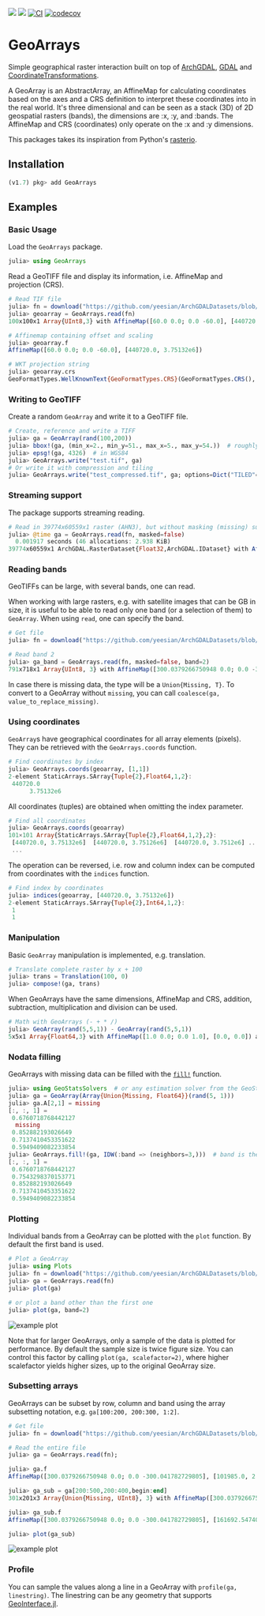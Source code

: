 [![](https://img.shields.io/badge/docs-dev-blue.svg)](https://evetion.github.io/GeoArrays.jl/dev) [![](https://img.shields.io/badge/docs-stable-blue.svg)](https://evetion.github.io/GeoArrays.jl/stable) [![CI](https://github.com/evetion/GeoArrays.jl/actions/workflows/CI.yml/badge.svg)](https://github.com/evetion/GeoArrays.jl/actions/workflows/CI.yml) [![codecov](https://codecov.io/gh/evetion/GeoArrays.jl/branch/master/graph/badge.svg?token=pXywTRCftQ)](https://codecov.io/gh/evetion/GeoArrays.jl)

# GeoArrays

Simple geographical raster interaction built on top of [ArchGDAL](https://github.com/yeesian/ArchGDAL.jl/), [GDAL](https://github.com/JuliaGeo/GDAL.jl) and [CoordinateTransformations](https://github.com/FugroRoames/CoordinateTransformations.jl).

A GeoArray is an AbstractArray, an AffineMap for calculating coordinates based on the axes and a CRS definition to interpret these coordinates into in the real world. It's three dimensional and can be seen as a stack (3D) of 2D geospatial rasters (bands), the dimensions are :x, :y, and :bands. The AffineMap and CRS (coordinates) only operate on the :x and :y dimensions.

This packages takes its inspiration from Python's [rasterio](https://github.com/mapbox/rasterio).

## Installation

```julia
(v1.7) pkg> add GeoArrays
```

## Examples

### Basic Usage

Load the `GeoArrays` package.

```julia
julia> using GeoArrays
```

Read a GeoTIFF file and display its information, i.e. AffineMap and projection (CRS).

```julia
# Read TIF file
julia> fn = download("https://github.com/yeesian/ArchGDALDatasets/blob/master/data/utmsmall.tif?raw=true")
julia> geoarray = GeoArrays.read(fn)
100x100x1 Array{UInt8,3} with AffineMap([60.0 0.0; 0.0 -60.0], [440720.0, 3.75132e6]) and CRS PROJCS["NAD27 / UTM zone 11N"...

# Affinemap containing offset and scaling
julia> geoarray.f
AffineMap([60.0 0.0; 0.0 -60.0], [440720.0, 3.75132e6])

# WKT projection string
julia> geoarray.crs
GeoFormatTypes.WellKnownText{GeoFormatTypes.CRS}(GeoFormatTypes.CRS(), "PROJCS[\"NAD27 / UTM zone 11N\",GEOGCS[\"NAD27\",DATUM[\"North_American_Datum_1927\",SPHEROID[\"Clarke 1866\",6378206.4,294.978698213898,AUTHORITY[\"EPSG\",\"7008\"]],AUTHORITY[\"EPSG\",\"6267\"]],PRIMEM[\"Greenwich\",0],UNIT[\"degree\",0.0174532925199433,AUTHORITY[\"EPSG\",\"9122\"]],AUTHORITY[\"EPSG\",\"4267\"]],PROJECTION[\"Transverse_Mercator\"],PARAMETER[\"latitude_of_origin\",0],PARAMETER[\"central_meridian\",-117],PARAMETER[\"scale_factor\",0.9996],PARAMETER[\"false_easting\",500000],PARAMETER[\"false_northing\",0],UNIT[\"metre\",1,AUTHORITY[\"EPSG\",\"9001\"]],AXIS[\"Easting\",EAST],AXIS[\"Northing\",NORTH],AUTHORITY[\"EPSG\",\"26711\"]]")
```

### Writing to GeoTIFF
Create a random `GeoArray` and write it to a GeoTIFF file.

```julia
# Create, reference and write a TIFF
julia> ga = GeoArray(rand(100,200))
julia> bbox!(ga, (min_x=2., min_y=51., max_x=5., max_y=54.))  # roughly the Netherlands
julia> epsg!(ga, 4326)  # in WGS84
julia> GeoArrays.write("test.tif", ga)
# Or write it with compression and tiling
julia> GeoArrays.write("test_compressed.tif", ga; options=Dict("TILED"=>"YES", "COMPRESS"=>"ZSTD"))
```

### Streaming support
The package supports streaming reading.

```julia
# Read in 39774x60559x1 raster (AHN3), but without masking (missing) support
julia> @time ga = GeoArrays.read(fn, masked=false)
  0.001917 seconds (46 allocations: 2.938 KiB)
39774x60559x1 ArchGDAL.RasterDataset{Float32,ArchGDAL.IDataset} with AffineMap([1.0433425614165472e-6 0.0; 0.0 -1.0433425614165472e-6], [0.8932098305563291, 0.11903776654646055]) and CRS PROJCS["Amersfoort / RD New",GEOGCS["Amersfoort",DATUM["Amersfoort",SPHEROID["Bessel 1841",6377397.155,299.1528128,AUTHORITY["EPSG","7004"]],AUTHORITY["EPSG","6289"]],PRIMEM["Greenwich",0,AUTHORITY["EPSG","8901"]],UNIT["degree",0.0174532925199433,AUTHORITY["EPSG","9122"]],AUTHORITY["EPSG","4289"]],PROJECTION["Oblique_Stereographic"],PARAMETER["latitude_of_origin",52.1561605555556],PARAMETER["central_meridian",5.38763888888889],PARAMETER["scale_factor",0.9999079],PARAMETER["false_easting",155000],PARAMETER["false_northing",463000],UNIT["metre",1,AUTHORITY["EPSG","9001"]],AXIS["Easting",EAST],AXIS["Northing",NORTH],AUTHORITY["EPSG","28992"]]
```

### Reading bands
GeoTIFFs can be large, with several bands, one can read.

When working with large rasters, e.g. with satellite images that can be GB in size, it is useful to be able to read only one band (or a selection of them) to `GeoArray`. When using `read`, one can specify the band.

```julia
# Get file
julia> fn = download("https://github.com/yeesian/ArchGDALDatasets/blob/master/pyrasterio/RGB.byte.tif?raw=true")

# Read band 2
julia> ga_band = GeoArrays.read(fn, masked=false, band=2)
791x718x1 Array{UInt8, 3} with AffineMap([300.0379266750948 0.0; 0.0 -300.041782729805], [101985.0, 2.826915e6]) and CRS PROJCS["UTM Zone 18, Northern Hemisphere",GEOGCS["Unknown datum based upon the WGS 84 ellipsoid",DATUM["Not_specified_based_on_WGS_84_spheroid",SPHEROID["WGS 84",6378137,298.257223563,AUTHORITY["EPSG","7030"]]],PRIMEM["Greenwich",0],UNIT["degree",0.0174532925199433,AUTHORITY["EPSG","9122"]]],PROJECTION["Transverse_Mercator"],PARAMETER["latitude_of_origin",0],PARAMETER["central_meridian",-75],PARAMETER["scale_factor",0.9996],PARAMETER["false_easting",500000],PARAMETER["false_northing",0],UNIT["metre",1,AUTHORITY["EPSG","9001"]],AXIS["Easting",EAST],AXIS["Northing",NORTH]]
```

In case there is missing data, the type will be a `Union{Missing, T}`. To convert to a GeoArray without `missing`, you can call `coalesce(ga, value_to_replace_missing)`.

### Using coordinates
`GeoArray`s have geographical coordinates for all array elements (pixels). They can be retrieved with the `GeoArrays.coords` function.

```julia
# Find coordinates by index
julia> GeoArrays.coords(geoarray, [1,1])
2-element StaticArrays.SArray{Tuple{2},Float64,1,2}:
 440720.0
      3.75132e6
```

All coordinates (tuples) are obtained when omitting the index parameter.

```julia
# Find all coordinates
julia> GeoArrays.coords(geoarray)
101×101 Array{StaticArrays.SArray{Tuple{2},Float64,1,2},2}:
 [440720.0, 3.75132e6]  [440720.0, 3.75126e6]  [440720.0, 3.7512e6] ...
 ...
```

The operation can be reversed, i.e. row and column index can be computed from coordinates with the `indices` function.

```julia
# Find index by coordinates
julia> indices(geoarray, [440720.0, 3.75132e6])
2-element StaticArrays.SArray{Tuple{2},Int64,1,2}:
 1
 1
```

### Manipulation
Basic `GeoArray` manipulation is implemented, e.g. translation.
```julia
# Translate complete raster by x + 100
julia> trans = Translation(100, 0)
julia> compose!(ga, trans)
```

When GeoArrays have the same dimensions, AffineMap and CRS, addition, subtraction, multiplication and division can be used.

```julia
# Math with GeoArrays (- + * /)
julia> GeoArray(rand(5,5,1)) - GeoArray(rand(5,5,1))
5x5x1 Array{Float64,3} with AffineMap([1.0 0.0; 0.0 1.0], [0.0, 0.0]) and undefined CRS
```

### Nodata filling
GeoArrays with missing data can be filled with the [`fill!`](@ref) function.

```julia
julia> using GeoStatsSolvers  # or any estimation solver from the GeoStats ecosystem
julia> ga = GeoArray(Array{Union{Missing, Float64}}(rand(5, 1)))
julia> ga.A[2,1] = missing
[:, :, 1] =
 0.6760718768442127
  missing
 0.852882193026649
 0.7137410453351622
 0.5949409082233854
julia> GeoArrays.fill!(ga, IDW(:band => (neighbors=3,)))  # band is the hardcoded variable
[:, :, 1] =
 0.6760718768442127
 0.7543298370153771
 0.852882193026649
 0.7137410453351622
 0.5949409082233854
```

### Plotting
Individual bands from a GeoArray can be plotted with the `plot` function. By default the first band is used.

```julia
# Plot a GeoArray
julia> using Plots
julia> fn = download("https://github.com/yeesian/ArchGDALDatasets/blob/master/pyrasterio/RGB.byte.tif?raw=true")
julia> ga = GeoArrays.read(fn)
julia> plot(ga)

# or plot a band other than the first one
julia> plot(ga, band=2)
```

![example plot](docs/img/RGB.byte.png)

Note that for larger GeoArrays, only a sample of the data is plotted for performance.
By default the sample size is twice figure size. You can control this factor by calling `plot(ga, scalefactor=2)`,
where higher scalefactor yields higher sizes, up to the original GeoArray size.

### Subsetting arrays
GeoArrays can be subset by row, column and band using the array subsetting notation, e.g. `ga[100:200, 200:300, 1:2]`.

```julia
# Get file
julia> fn = download("https://github.com/yeesian/ArchGDALDatasets/blob/master/pyrasterio/RGB.byte.tif?raw=true")

# Read the entire file
julia> ga = GeoArrays.read(fn);

julia> ga.f
AffineMap([300.0379266750948 0.0; 0.0 -300.041782729805], [101985.0, 2.826915e6])

julia> ga_sub = ga[200:500,200:400,begin:end]
301x201x3 Array{Union{Missing, UInt8}, 3} with AffineMap([300.0379266750948 0.0; 0.0 -300.041782729805], [161692.54740834387, 2.767206685236769e6]) and CRS PROJCS["UTM Zone 18, Northern Hemisphere",GEOGCS["Unknown datum based upon the WGS 84 ellipsoid",DATUM["Not_specified_based_on_WGS_84_spheroid",SPHEROID["WGS 84",6378137,298.257223563,AUTHORITY["EPSG","7030"]]],PRIMEM["Greenwich",0],UNIT["degree",0.0174532925199433,AUTHORITY["EPSG","9122"]]],PROJECTION["Transverse_Mercator"],PARAMETER["latitude_of_origin",0],PARAMETER["central_meridian",-75],PARAMETER["scale_factor",0.9996],PARAMETER["false_easting",500000],PARAMETER["false_northing",0],UNIT["metre",1,AUTHORITY["EPSG","9001"]],AXIS["Easting",EAST],AXIS["Northing",NORTH]]

julia> ga_sub.f
AffineMap([300.0379266750948 0.0; 0.0 -300.041782729805], [161692.54740834387, 2.767206685236769e6])

julia> plot(ga_sub)
```
![example plot](docs/img/RGB.byte.subset.png)

### Profile
You can sample the values along a line in a GeoArray with `profile(ga, linestring)`. The linestring can be any geometry that supports [GeoInterface.jl](https://github.com/JuliaGeo/GeoInterface.jl/).
